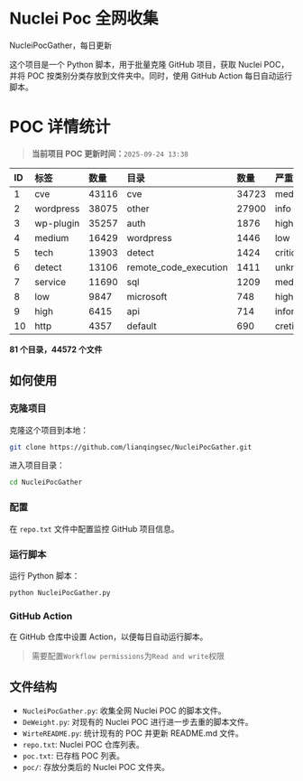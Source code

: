 # Nuclei Poc 全网收集
NucleiPocGather，每日更新

这个项目是一个 Python 脚本，用于批量克隆 GitHub 项目，获取 Nuclei POC，并将 POC 按类别分类存放到文件夹中。同时，使用 GitHub Action 每日自动运行脚本。
# POC 详情统计

> **当前项目 POC 更新时间：**`2025-09-24 13:38`

| ID | 标签      | 数量 | 目录       | 数量 | 严重性   | 数量 |
|:---| :-------- | :--- | :--------- | :--- | :------- | :--- |
| 1 | cve | 43116 | cve | 34723 | medium | 23062 |
| 2 | wordpress | 38075 | other | 27900 | info | 19923 |
| 3 | wp-plugin | 35257 | auth | 1876 | high | 14099 |
| 4 | medium | 16429 | wordpress | 1446 | low | 11128 |
| 5 | tech | 13903 | detect | 1424 | critical | 8143 |
| 6 | detect | 13106 | remote_code_execution | 1411 | unknown | 102 |
| 7 | service | 11690 | sql | 1209 | meduim | 16 |
| 8 | low | 9847 | microsoft | 748 | hight | 16 |
| 9 | high | 6415 | api | 714 | informative | 12 |
| 10 | http | 4357 | default | 690 | cretical | 2 |

**81 个目录，44572 个文件**
## 如何使用

### 克隆项目

克隆这个项目到本地：

```bash
git clone https://github.com/lianqingsec/NucleiPocGather.git
```

进入项目目录：

```bash
cd NucleiPocGather
```

### 配置

在 `repo.txt` 文件中配置监控 GitHub 项目信息。

### 运行脚本

运行 Python 脚本：

```bash
python NucleiPocGather.py
```

### GitHub Action

在 GitHub 仓库中设置 Action，以便每日自动运行脚本。

> 需要配置`Workflow permissions`为`Read and write`权限

## 文件结构

- `NucleiPocGather.py`: 收集全网 Nuclei POC 的脚本文件。
- `DeWeight.py`: 对现有的 Nuclei POC 进行进一步去重的脚本文件。
- `WirteREADME.py`: 统计现有的 POC 并更新 README.md 文件。
- `repo.txt`: Nuclei POC 仓库列表。
- `poc.txt`: 已存档 POC 列表。
- `poc/`: 存放分类后的 Nuclei POC 文件夹。

